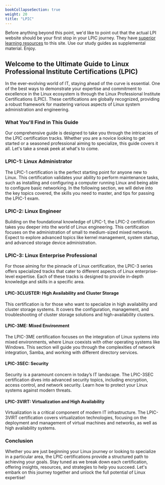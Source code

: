 ```yaml
---
bookCollapseSection: true
weight: 20
title: "LPIC"
---
```


Before anything beyond this point, we'd like to point out that the actual LPI website should be your first stop in your LPIC journey. They have [superior learning resources](https://learning.lpi.org/en/learning-materials/101-500/) to this site. Use our study guides as supplemental material. Enjoy.

## Welcome to the Ultimate Guide to Linux Professional Institute Certifications (LPIC)

In the ever-evolving world of IT, staying ahead of the curve is essential. One of the best ways to demonstrate your expertise and commitment to excellence in the Linux ecosystem is through the Linux Professional Institute Certifications (LPIC). These certifications are globally recognized, providing a robust framework for mastering various aspects of Linux system administration and engineering.

### What You'll Find in This Guide

Our comprehensive guide is designed to take you through the intricacies of the LPIC certification tracks. Whether you are a novice looking to get started or a seasoned professional aiming to specialize, this guide covers it all. Let's take a sneak peek at what's to come.

### LPIC-1: Linux Administrator

The LPIC-1 certification is the perfect starting point for anyone new to Linux. This certification validates your ability to perform maintenance tasks, such as installing and configuring a computer running Linux and being able to configure basic networking. In the following section, we will delve into the key topics covered, the skills you need to master, and tips for passing the LPIC-1 exam.

### LPIC-2: Linux Engineer

Building on the foundational knowledge of LPIC-1, the LPIC-2 certification takes you deeper into the world of Linux engineering. This certification focuses on the administration of small to medium-sized mixed networks. Expect to explore advanced topics like kernel management, system startup, and advanced storage device administration.

### LPIC-3: Linux Enterprise Professional

For those aiming for the pinnacle of Linux certification, the LPIC-3 series offers specialized tracks that cater to different aspects of Linux enterprise-level expertise. Each of these tracks is designed to provide in-depth knowledge and skills in a specific area.

#### LPIC-3CLUSTER: High Availability and Cluster Storage

This certification is for those who want to specialize in high availability and cluster storage systems. It covers the configuration, management, and troubleshooting of cluster storage solutions and high-availability clusters.

#### LPIC-3ME: Mixed Environment

The LPIC-3ME certification focuses on the integration of Linux systems into mixed environments, where Linux coexists with other operating systems like Windows. This section will guide you through the complexities of network integration, Samba, and working with different directory services.

#### LPIC-3SEC: Security

Security is a paramount concern in today’s IT landscape. The LPIC-3SEC certification dives into advanced security topics, including encryption, access control, and network security. Learn how to protect your Linux systems against modern threats.

#### LPIC-3VIRT: Virtualization and High Availability

Virtualization is a critical component of modern IT infrastructure. The LPIC-3VIRT certification covers virtualization technologies, focusing on the deployment and management of virtual machines and networks, as well as high availability systems.

### Conclusion

Whether you are just beginning your Linux journey or looking to specialize in a particular area, the LPIC certifications provide a structured path to achieving your goals. Stay tuned as we break down each certification, offering insights, resources, and strategies to help you succeed. Let's embark on this journey together and unlock the full potential of Linux expertise!
